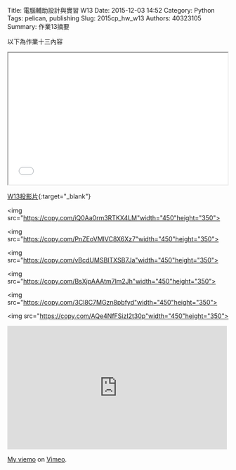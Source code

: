 Title: 電腦輔助設計與實習  W13
Date: 2015-12-03 14:52
Category: Python
Tags: pelican, publishing
Slug: 2015cp_hw_w13
Authors: 40323105
Summary: 作業13摘要

以下為作業十三內容

<iframe src="40323105_cp_w13_p.html" width="500" height="300"></iframe>

[W13投影片](40323105_cp_w13_p.html){:target="_blank"}

<img src="https://copy.com/iQ0Aa0rm3RTKX4LM"width="450"height="350">

<img src="https://copy.com/PnZEoVMlVC8X6Xz7"width="450"height="350">

<img src="https://copy.com/vBcdUMSBITXSB7Ja"width="450"height="350">

<img src="https://copy.com/BsXjpAAAtm7lm2Jh"width="450"height="350">

<img src="https://copy.com/3Cl8C7MGzn8pbfyd"width="450"height="350">

<img src="https://copy.com/AQe4NfFSizI2t30p"width="450"height="350">


<iframe src="https://player.vimeo.com/video/147716699" width="500" height="281" frameborder="0" webkitallowfullscreen mozallowfullscreen allowfullscreen></iframe> <p><a href="https://vimeo.com/144889041">My  viemo</a> on <a href="https://vimeo.com/home/myvideos">Vimeo</a>.</p>



